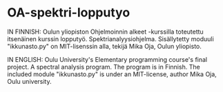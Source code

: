 # OA-spektri-lopputyo

IN FINNISH:
Oulun yliopiston Ohjelmoinnin alkeet -kurssilla toteutettu itsenäinen kurssin lopputyö. Spektrianalyysiohjelma.
Sisällytetty moduuli "ikkunasto.py" on MIT-lisenssin alla, tekijä Mika Oja, Oulun yliopisto.

IN ENGLISH:
Oulu University's Elementary programming course's final project. A spectral analysis program. The program is in Finnish.
The included module "ikkunasto.py" is under an MIT-license, author Mika Oja, Oulu university.
